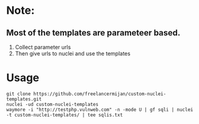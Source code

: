 # Note:
## Most of the templates are parameteer based.
1. Collect parameter urls
2. Then give urls to nuclei and use the templates

# Usage
```
git clone https://github.com/freelancermijan/custom-nuclei-templates.git
nuclei -ud custom-nuclei-templates
waymore -i "http://testphp.vulnweb.com" -n -mode U | gf sqli | nuclei -t custom-nuclei-templates/ | tee sqlis.txt
```
